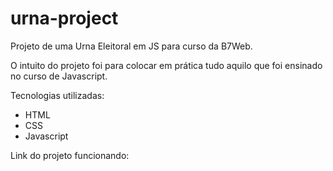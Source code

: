 # urna-project
 Projeto de uma Urna Eleitoral em JS para curso da B7Web.

 O intuito do projeto foi para colocar em prática tudo aquilo que foi ensinado no 
 curso de Javascript. 


 Tecnologias utilizadas:
 - HTML
 - CSS
 - Javascript

Link do projeto funcionando: